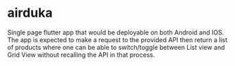 # airduka
Single page flutter app that would be deployable on both Android and IOS.   The app is expected to make a request to the provided API then return a list of products where one can be able to switch/toggle between List view and Grid View without recalling the API in that process. 
